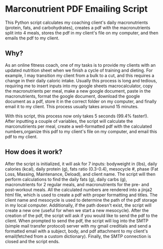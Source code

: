 # Marconutrient PDF Emailing Script

This Python script calculates my coaching client's daily macronutrients (protein, fats, and carbohydrates), creates a pdf with the macronutrients split into 4 meals, stores the pdf in my client's file on my computer, and then emails the pdf to my client.

## Why?

As an online fitness coach, one of my tasks is to provide my clients with an updated nutrition sheet when we finish a cycle of training and dieting. For example, I may transition my client from a bulk to a cut, and this requires a change in their daily caloric intake. Usually this process is long and tedious, requiring me to insert inputs into my google sheets macrocalculator, copy the macronutrients per meal, make a new google document, paste in the macronutrients, format the google document, download the google document as a pdf, store it in the correct folder on my computer, and finally email it to my client. This process usually takes around 15 minutes.

With this script, this process now only takes 5 seconds (99.4% faster!). After inputting a couple of variables, the script will calculate the marconutirients per meal, create a well-formatted pdf with the calculated numbers,organize this pdf to my client's file on my computer, and email this pdf to my client.

## How does it work?

After the script is initialized, it will ask for 7 inputs: bodyweight in (lbs), daily calories (kcal), daily protein (g), fats ratio (0.3-0.4), mesocycle #, phase (Fat Loss, Massing, Maintenance, Deload), and client name. The script will then perform calculations to find the daily fats (g), daily carbs (g), macronutrients for 2 regular meals, and macronutrients for the pre- and post-workout meals. All the calculated numbers are rendered into a jinja2 html file, which is used to create a pdf with proper formatting and titles. The client name and mesocycle is used to determine the path of the pdf storage in my local computer. Additionally, if the path doesn't exist, the script will create a new one (useful for when we start a new mesocycle). After the creation of the pdf, the script will ask if you would like to send the pdf to the client. When prompted to send the pdf, the script will log into the SMTP (simple mail transfer protocol) server with my gmail creditials and send a formatted email with a subject, body, and pdf attachment to my client's email(fetched from a custom dictionary). Finally, the SMTP connection is closed and the script ends.